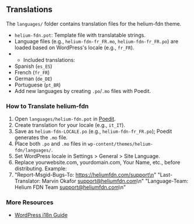 ## Translations

The `languages/` folder contains translation files for the helium-fdn theme.

- `helium-fdn.pot`: Template file with translatable strings.
- Language files (e.g., `helium-fdn-fr_FR.mo`, `helium-fdn-fr_FR.po`) are loaded based on WordPress's locale (e.g., `fr_FR`). 
- - Included translations:
- Spanish (`es_ES`)
- French (`fr_FR`)
- German (`de_DE`)
- Portuguese (`pt_BR`)
- Add new languages by creating `.po`/`.mo` files with Poedit.

### How to Translate helium-fdn

1. Open `languages/helium-fdn.pot` in [Poedit](https://poedit.net/).
2. Create translation for your locale (e.g., `it_IT`).
3. Save as `helium-fdn-LOCALE.po` (e.g., `helium-fdn-fr_FR.po`); Poedit generates the `.mo` file.
4. Place both `.po` and `.mo` files in `wp-content/themes/helium-fdn/languages/`.
5. Set WordPress locale in Settings > General > Site Language.
6. Replace yourwebsite.com, yourdomain.com, Your Name, etc., before distributing.
   Example:
7. "Report-Msgid-Bugs-To: https://heliumfdn.com/support\n"
   "Last-Translator: Marvin Okafor <support@heliumfdn.com>\n"
   "Language-Team: Helium FDN Team <support@heliumfdn.com>\n"

### More Resources
- [WordPress i18n Guide](https://developer.wordpress.org/themes/functionality/internationalization/)